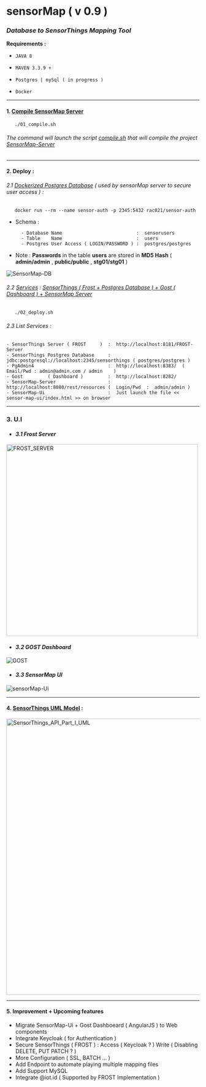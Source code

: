 # sensorMap ( v 0.9 )
### *Database to SensorThings Mapping Tool*

**Requirements :**

-    `JAVA 8`  

-    ` MAVEN 3.3.9 + `
   
-    `Postgres | mySql ( in progress ) `

-    `Docker`

---

#### 1. [Compile SensorMap Server](https://github.com/ecoinfo-ore/sensor-map/blob/master/01_compile.sh)  

```
   ./01_compile.sh
```
###### *The command will launch the script [compile.sh](https://github.com/ecoinfo-ore/sensor-map/blob/master/sensor-map-server/compile.sh) that will compile the project [SensorMap-Server](https://github.com/ecoinfo-ore/sensor-map/tree/master/sensor-map-server/sensor-map)*
-------

#### 2. Deploy :

###### 2.1 [Dockerized Postgres Database](https://hub.docker.com/repository/docker/rac021/sensor-auth) ( used by sensorMap server to secure user access ) :

```
   docker run --rm --name sensor-auth -p 2345:5432 rac021/sensor-auth 
```

 - Schema :
 
         - Database Name                           :  sensorusers
         - Table    Name                           :  users
         - Postgres User Access ( LOGIN/PASSWORD ) :  postgres/postgres 
 
 - Note : **Passwords** in the table **users** are stored in **MD5 Hash** ( **admin/admin** , **public/public** , **stg01/stg01** )

 ![SensorMap-DB](https://user-images.githubusercontent.com/37690220/78401513-32ee3580-75f9-11ea-8c52-b5211d24d4a8.png)
    
    
###### 2.2 [Services](https://github.com/ecoinfo-ore/sensor-map/blob/master/02_deploy.sh) : [SensorThings ( Frost + Postgres Database ) + Gost ( Dashboard ) + SensorMap Server](https://github.com/ecoinfo-ore/sensor-map/blob/master/sensorThings-impl/FROST/docker-compose.yaml)

```  
   ./02_deploy.sh
```

###### 2.3 List Services :
 
    - SensorThings Server ( FROST     )  :  http://localhost:8181/FROST-Server 
    - SensorThings Postgres Database     :  jdbc:postgresql://localhost:2345/sensorthings ( postgres/postgres )
    - PgAdmin4                           :  http://localhost:8383/  (  Email/Pwd : admin@admin.com / admin    )
    - Gost         ( Dashboard )         :  http://localhost:8282/
    - SensorMap-Server                   :  http://localhost:8080/rest/resources (  Login/Pwd  :  admin/admin )
    - SensorMap-Ui                       :  Just launch the file << sensor-map-ui/index.html >> on browser 
         
-------

### **3. U.I**

+ #### *3.1 Frost Server*

<img width="500" alt="FROST_SERVER" src="https://user-images.githubusercontent.com/37690220/78457856-9cc81700-76ad-11ea-8af8-475b8227c4a9.jpg">

+ #### *3.2 GOST Dashboard*

![GOST](https://user-images.githubusercontent.com/37690220/78457327-b0717e80-76a9-11ea-863c-495550e9818e.jpg)

+ #### *3.3 SensorMap UI*

![sensorMap-Ui](https://user-images.githubusercontent.com/37690220/78455300-caa55f80-769d-11ea-81cf-f655738bfa2f.jpg)

-------

#### 4. [SensorThings UML Model](https://developers.sensorup.com/docs/#introduction) :

<img width="720" alt="SensorThings_API_Part_I_UML" src="https://user-images.githubusercontent.com/37690220/78402076-464dd080-75fa-11ea-857e-a8f4b8462349.png">

-------

#### 5. Improvement + Upcoming features

   - Migrate SensorMap-Ui + Gost Dashboeard    ( AngularJS ) to Web components 
   - Integrate Keycloak   ( for Authentication )
   - Secure SensorThings  ( FROST ) : Access   ( Keycloak ? ) Write ( Disabling DELETE, PUT PATCH ? )
   - More Configuration   ( SSL, BATCH ... )
   - Add Endpoint to automate playing multiple mapping files
   - Add Support MySQL 
   - Integrate @iot.id ( Supported by FROST Implementation )
    
    
